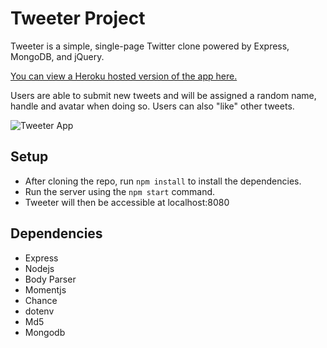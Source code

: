 # Tweeter Project

Tweeter is a simple, single-page Twitter clone powered by Express, MongoDB, and jQuery.

[You can view a Heroku hosted version of the app here.](https://frozen-ravine-43182.herokuapp.com/)

Users are able to submit new tweets and will be assigned a random name, handle and avatar when doing so. Users can also "like" other tweets.

![Tweeter App](https://github.com/ChewyDinosaur/tweeter/blob/master/docs/app.gif)

## Setup

* After cloning the repo, run `npm install` to install the dependencies.
* Run the server using the `npm start` command.
* Tweeter will then be accessible at localhost:8080

## Dependencies

- Express
- Nodejs
- Body Parser
- Momentjs
- Chance
- dotenv
- Md5
- Mongodb
